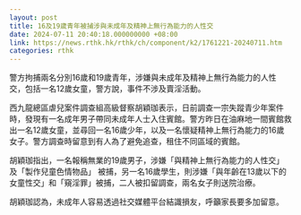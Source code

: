```yaml
---
layout: post
title: 16及19歲青年被捕涉與未成年及精神上無行為能力的人性交
date: 2024-07-11 20:40:18.000000000 +08:00
link: https://news.rthk.hk/rthk/ch/component/k2/1761221-20240711.htm
categories: rthk
---
```


警方拘捕兩名分別16歲和19歲青年，涉嫌與未成年及精神上無行為能力的人性交，包括一名12歲女童，警方說，事件不涉及賣淫活動。

西九龍總區虐兒案件調查組高級督察胡穎珈表示，日前調查一宗失蹤青少年案件時，發現有一名成年男子帶同未成年人士入住賓館。警方昨日在油麻地一間賓館救出一名12歲女童，並尋回一名16歲少年，以及一名懷疑精神上無行為能力的16歲女子。警方調查時留意到有人為了避免追查，租住不同區域的賓館。

胡穎珈指出，一名報稱無業的19歲男子，涉嫌「與精神上無行為能力的人性交」及「製作兒童色情物品」 被捕，另一名16歲學生，則涉嫌「與年齡在13歲以下的女童性交」和「窺淫罪」被捕，二人被扣留調查，兩名女子則送院治療。

胡穎珈認為，未成年人容易透過社交媒體平台結識損友，呼籲家長要多加留意。
